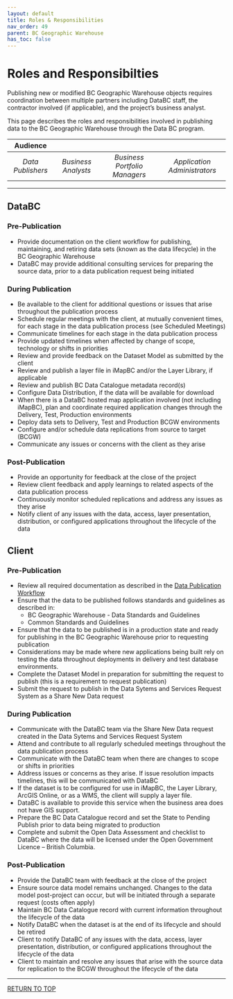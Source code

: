 ```yaml
---
layout: default
title: Roles & Responsibilities
nav_order: 49
parent: BC Geographic Warehouse
has_toc: false
---
```


# Roles and Responsibilties

Publishing new or modified BC Geographic Warehouse objects requires coordination between multiple partners including DataBC staff, the contractor involved (if applicable), and the project’s business analyst. 

This page describes the roles and responsibilities involved in publishing data to the BC Geographic Warehouse through the Data BC program.

|**Audience**|  |  |  |
|:---:|:---:|:---:|:---:|
| *Data Publishers* | *Business Analysts* | *Business Portfolio Managers* | *Application Administrators* |

---------------------------------------------------------------------

## DataBC 

### Pre-Publication

+ Provide documentation on the client workflow for publishing, maintaining, and retiring data sets (known as the data lifecycle) in the BC Geographic Warehouse 
+ DataBC may provide additional consulting services for preparing the source data, prior to a data publication request being initiated 

### During Publication

+ Be available to the client for additional questions or issues that arise throughout the publication process 
+ Schedule regular meetings with the client, at mutually convenient times, for each stage in the data publication process (see Scheduled Meetings)
+ Communicate timelines for each stage in the data publication process 
+ Provide updated timelines when affected by change of scope, technology or shifts in priorities 
+ Review and provide feedback on the Dataset Model as submitted by the client 
+ Review and publish a layer file in iMapBC and/or the Layer Library, if applicable 
+ Review and publish BC Data Catalogue metadata record(s) 
+ Configure Data Distribution, if the data will be available for download 
+ When there is a DataBC hosted map application involved (not including iMapBC), plan and coordinate required application changes through the Delivery, Test, Production environments 
+ Deploy data sets to Delivery, Test and Production BCGW environments 
+ Configure and/or schedule data replications from source to target (BCGW) 
+ Communicate any issues or concerns with the client as they arise

### Post-Publication

+ Provide an opportunity for feedback at the close of the project 
+ Review client feedback and apply learnings to related aspects of the data publication process 
+ Continuously monitor scheduled replications and address any issues as they arise 
+ Notify client of any issues with the data, access, layer presentation, distribution, or configured applications throughout the lifecycle of the data 

## Client

### Pre-Publication

+ Review all required documentation as described in the [Data Publication Workflow](dps_bcgw_w.md)
+ Ensure that the data to be published follows standards and guidelines as described in:
	+ BC Geographic Warehouse - Data Standards and Guidelines 
	+ Common Standards and Guidelines  
+ Ensure that the data to be published is in a production state and ready for publishing in the BC Geographic Warehouse prior to requesting publication 
+ Considerations may be made where new applications being built rely on testing the data throughout deployments in delivery and test database environments. 
+ Complete the Dataset Model in preparation for submitting the request to publish (this is a requirement to request publication) 
+ Submit the request to publish in the Data Sytems and Services Request System as a Share New Data request

### During Publication

+ Communicate with the DataBC team via the Share New Data request created in the Data Sytems and Services Request System 
+ Attend and contribute to all regularly scheduled meetings throughout the data publication process 
+ Communicate with the DataBC team when there are changes to scope or shifts in priorities 
+ Address issues or concerns as they arise. If issue resolution impacts timelines, this will be communicated with DataBC 
+ If the dataset is to be configured for use in iMapBC, the Layer Library, ArcGIS Online, or as a WMS, the client will supply a layer file.  
+ DataBC is available to provide this service when the business area does not have GIS support.  
+ Prepare the BC Data Catalogue record and set the State to Pending Publish prior to data being migrated to production  
+ Complete and submit the Open Data Assessment and checklist to DataBC where the data will be licensed under the Open Government Licence – British Columbia. 

### Post-Publication

+ Provide the DataBC team with feedback at the close of the project 
+ Ensure source data model remains unchanged. Changes to the data model post-project can occur, but will be initiated through a separate request (costs often apply) 
+ Maintain BC Data Catalogue record with current information throughout the lifecycle of the data 
+ Notify DataBC when the dataset is at the end of its lifecycle and should be retired 
+ Client to notify DataBC of any issues with the data, access, layer presentation, distribution, or configured applications throughout the lifecycle of the data 
+ Client to maintain and resolve any issues that arise with the source data for replication to the BCGW throughout the lifecycle of the data 


-------------------------------------------------------

[RETURN TO TOP][1] 

[1]: #roles-and-responsibilities
